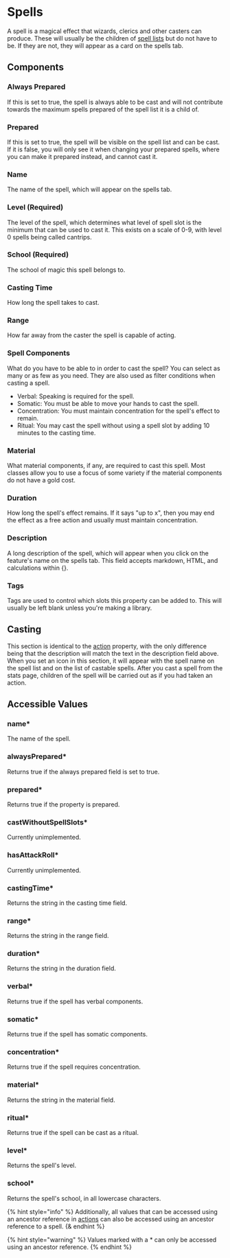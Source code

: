 # Spells

A spell is a magical effect that wizards, clerics and other casters can produce. These will usually be the children of [spell lists](spelllist.md) but do not have to be. If they are not, they will appear as a card on the spells tab.

## Components

### Always Prepared

If this is set to true, the spell is always able to be cast and will not contribute towards the maximum spells prepared of the spell list it is a child of.

### Prepared

If this is set to true, the spell will be visible on the spell list and can be cast. If it is false, you will only see it when changing your prepared spells, where you can make it prepared instead, and cannot cast it.

### Name

The name of the spell, which will appear on the spells tab.

### Level \(Required\)

The level of the spell, which determines what level of spell slot is the minimum that can be used to cast it. This exists on a scale of 0-9, with level 0 spells being called cantrips.

### School \(Required\)

The school of magic this spell belongs to.

### Casting Time

How long the spell takes to cast.

### Range

How far away from the caster the spell is capable of acting.

### Spell Components

What do you have to be able to in order to cast the spell? You can select as many or as few as you need. They are also used as filter conditions when casting a spell.

* Verbal: Speaking is required for the spell.
* Somatic: You must be able to move your hands to cast the spell.
* Concentration: You must maintain concentration for the spell's effect to remain.
* Ritual: You may cast the spell without using a spell slot by adding 10 minutes to the casting time.

### Material

What material components, if any, are required to cast this spell. Most classes allow you to use a focus of some variety if the material components do not have a gold cost.

### Duration

How long the spell's effect remains. If it says "up to x", then you may end the effect as a free action and usually must maintain concentration.

### Description

A long description of the spell, which will appear when you click on the feature's name on the spells tab. This field accepts markdown, HTML, and calculations within {}.

### Tags

Tags are used to control which slots this property can be added to. This will usually be left blank unless you're making a library.

## Casting

This section is identical to the [action](action.md) property, with the only difference being that the description will match the text in the description field above. When you set an icon in this section, it will appear with the spell name on the spell list and on the list of castable spells. After you cast a spell from the stats page, children of the spell will be carried out as if you had taken an action.

## Accessible Values

### name\*

The name of the spell.

### alwaysPrepared\*

Returns true if the always prepared field is set to true.

### prepared\*

Returns true if the property is prepared.

### castWithoutSpellSlots\*

Currently unimplemented.

### hasAttackRoll\*

Currently unimplemented.

### castingTime\*

Returns the string in the casting time field.

### range\*

Returns the string in the range field.

### duration\*

Returns the string in the duration field.

### verbal\*

Returns true if the spell has verbal components.

### somatic\*

Returns true if the spell has somatic components.

### concentration\*

Returns true if the spell requires concentration.

### material\*

Returns the string in the material field.

### ritual\*

Returns true if the spell can be cast as a ritual.

### level\*

Returns the spell's level.

### school\*

Returns the spell's school, in all lowercase characters.

{% hint style="info" %} Additionally, all values that can be accessed using an ancestor reference in [actions](action.md) can also be accessed using an ancestor reference to a spell. {& endhint %}

{% hint style="warning" %} Values marked with a \* can only be accessed using an ancestor reference. {% endhint %}
